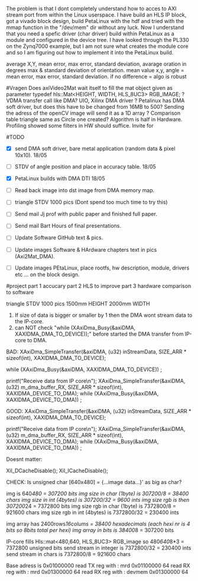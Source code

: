 The problem is that I dont completely understand how to acces to AXI stream port from
within the Linux userspace. I have build an HLS IP block, got a vivado block design, build
PetaLinux with the hdf and tried with the mmap function in the "/dev/mem" dir without
any luck. Now I understand that you need a spefic driver (char driver) build within
PetaLinux as a module and configured in the device tree. I have looked through
the PL330 on the Zynq7000 example, but I am not sure what creates the
module core and so I am figuring out how to implement it into the PetaLinux build.

average X,Y, mean error, max error, standard deviation, avarage oration in degrees
max & standard deviation of orientation.
mean value x,y, angle = mean error, max error, standard deviation.
if no difference = algo is robust

#Vragen
Does axiVideo2Mat wait itself to fill the mat object given as parameter
typedef hls::Mat<HEIGHT,   WIDTH,   HLS_8UC3> RGB_IMAGE; ?
VDMA transfer call like DMA?
UIO, Xilinx DMA driver ?
Petalinux has DMA soft driver, but does this have to be changed from 16MB to 500?
Sending the adress of the openCV image will send it as a 1D array ?
Comparison table triangle same as Circle one created?
Algorithm is half in Hardware. Profiling showed some filters in HW should suffice.
Invite for

#TODO
* [x] send DMA soft driver, bare metal application (random data & pixel 10x10). 18/05
* [ ] STDV of angle position and place in accuracy table. 18/05
* [x] PetaLinux builds with DMA DTI 18/05
* [ ] Read back image into dst image from DMA memory map.
* [ ] triangle STDV 1000 pics (Dont spend too much time to try this)

* [ ] Send mail Jj prof with public paper and finished full paper.
* [ ] Send mail Bart Hours of final presentations.
* [ ] Update Software GitHub text & pics.
* [ ] Update images Software & HArdware chapters text in pics (Axi2Mat_DMA).
* [ ] Update images PEtaLinux, place rootfs, hw description, module, drivers etc ... on the block design.

#project
part 1 accucary
part 2 HLS to improve
part 3 hardware comparison to software

triangle STDV 1000 pics
1500mm HEIGHT
2000mm WIDTH

1) If size of data is bigger or smaller by 1 then the DMA wont stream data to the IP-core.
2) can NOT check "while (XAxiDma_Busy(&axiDMA, XAXIDMA_DMA_TO_DEVICE));" before started the DMA transfer from IP-core to DMA.

BAD:
XAxiDma_SimpleTransfer(&axiDMA, (u32) inStreamData, SIZE_ARR * sizeof(int), XAXIDMA_DMA_TO_DEVICE);

while (XAxiDma_Busy(&axiDMA, XAXIDMA_DMA_TO_DEVICE))
  ;

printf("Receive data from IP core\n");
XAxiDma_SimpleTransfer(&axiDMA, (u32) m_dma_buffer_RX, SIZE_ARR * sizeof(int), XAXIDMA_DEVICE_TO_DMA);
while (XAxiDma_Busy(&axiDMA, XAXIDMA_DEVICE_TO_DMA))
  ;

GOOD:
XAxiDma_SimpleTransfer(&axiDMA, (u32) inStreamData, SIZE_ARR * sizeof(int), XAXIDMA_DMA_TO_DEVICE);

printf("Receive data from IP core\n");
XAxiDma_SimpleTransfer(&axiDMA, (u32) m_dma_buffer_RX, SIZE_ARR * sizeof(int), XAXIDMA_DEVICE_TO_DMA);
while (XAxiDma_Busy(&axiDMA, XAXIDMA_DEVICE_TO_DMA))
  ;

Doesnt matter:

  Xil_DCacheDisable();
  Xil_ICacheDisable();

CHECK:
Is unsigned char [640x480] = {...image data...}' as big as char?

img is 640*480 = 307200 bits
img size in char (1byte) is 307200/8 = 38400 chars
img size in int (4bytes) is 307200/32 = 9600 ints
img size rgb is then 307200*24 = 7372800 bits
img size rgb in char (1byte) is 7372800/8 = 921600 chars
img size rgb in int (4bytes) is 7372800/32 = 230400 ints

img array has 2400rows*16colums = 38400 hexadecimals  (each hexi nr is 4 bits so 8bits total per hexi)
img array in bits is 38400*8 = 307200 bits

IP-core fills Hls::mat<480,640, HLS_8UC3> RGB_image so 480*640*8*3 = 7372800 unsigned bits
send stream in integer is 7372800/32 = 230400 ints
send stream in chars is 7372800/8 = 921600 chars

Base adress is 0x01000000
read TX reg with : mrd 0x01100000 64
read RX reg with : mrd 0x01300000 64
read RX reg with : devmem 0x01300000 64
